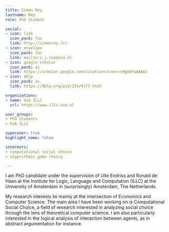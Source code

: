 ```yaml
---
title: Simon Rey
lastname: Rey
role: PhD Student

social:
- icon: link
  icon_pack: fas
  link: http://simonrey.fr/ 
- icon: envelope
  icon_pack: fas
  link: mailto:s.j.rey@uva.nl
- icon: google-scholar
  icon_pack: ai
  link: https://scholar.google.com/citations?user=sMgOkFwAAAAJ
- icon: dblp
  icon_pack: ai
  link: https://dblp.org/pid/224/0177.html

organizations:
- name: UvA ILLC
  url: https://www.illc.uva.nl

user_groups:
- PhD Students
- UvA ILLC

superuser: true
highlight_name: false

interests:
- computational social choice
- algorithmic game theory

---
```


I am PhD candidate under the supervision of Ulle Endriss and Ronald de Haan at the Institute for Logic, Language and Computation (ILLC) at the University of Amsterdam in (surprisingly) Amsterdam, The Netherlands.

My research interests lie mainly at the intersection of Economics and Computer Science. The main area I have been working on is Computational Social Choice, a field of research interested in analyzing social choice through the lens of theoretical computer science.
I am also particularly interested in the logical analysis of interaction between agents, as in abstract argumentation for instance. 
